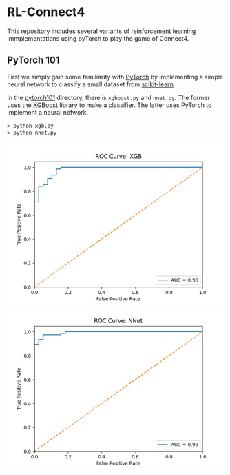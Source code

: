 # RL-Connect4

This repository includes several variants of reinforcement learning immplementations
using pyTorch to play the game of Connect4.

## PyTorch 101

First we simply gain some familiarity with [PyTorch](https://pytorch.org/) by
implementing a simple neural network to classify a small dataset from
[scikit-learn](https://scikit-learn.org/stable/index.html).

In the [pytorch101](pytorch101) directory, there is `xgboost.py` and `nnet.py`.
The former uses the [XGBoost](https://xgboost.readthedocs.io/en/stable/#) library
to make a classifier. The latter uses PyTorch to implement a neural network.

```
> python xgb.py
> python nnet.py
```

![xgb](pytorch101/xgb.png)
![nnet](pytorch101/nnet.png)
